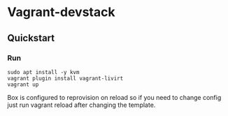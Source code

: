 # Vagrant-devstack

## Quickstart

### Run
```
sudo apt install -y kvm
vagrant plugin install vagrant-livirt
vagrant up
```

Box is configured to reprovision on reload so if you need to change config just run vagrant reload after changing the template.
